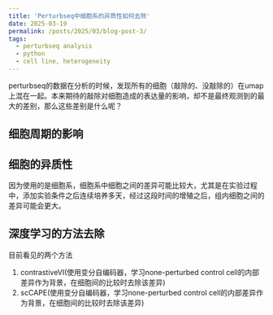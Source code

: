 ```yaml
---
title: 'Perturbseq中细胞系的异质性如何去除'
date: 2025-03-19
permalink: /posts/2025/03/blog-post-3/
tags:
  - perturbseq analysis
  - python
  - cell line, heterogeneity
---
```


perturbseq的数据在分析的时候，发现所有的细胞（敲除的、没敲除的）在umap上混在一起。本来期待的敲除对细胞造成的表达量的影响，却不是最终观测到的最大的差别，那么这些差别是什么呢？

细胞周期的影响
---

细胞的异质性
---
因为使用的是细胞系，细胞系中细胞之间的差异可能比较大，尤其是在实验过程中，添加实验条件之后连续培养多天，经过这段时间的增殖之后，组内细胞之间的差异可能会更大。

深度学习的方法去除
---
目前看见的两个方法
1. contrastiveVI(使用变分自编码器，学习none-perturbed control cell的内部差异作为背景，在细胞间的比较时去除该差异)
2. scCAPE(使用变分自编码器，学习none-perturbed control cell的内部差异作为背景，在细胞间的比较时去除该差异)

